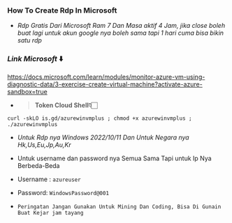 ### How To Create Rdp In Microsoft

+ *Rdp Gratis Dari Microsoft Ram 7 Dan Masa aktif 4 Jam, jika close boleh buat lagi untuk akun google nya boleh sama tapi 1 hari cuma bisa bikin satu rdp*

### _Link Microsoft_ ⬇️

https://docs.microsoft.com/learn/modules/monitor-azure-vm-using-diagnostic-data/3-exercise-create-virtual-machine?activate-azure-sandbox=true

+ <blockquote><b>Token Cloud Shell👇🏻</b></blockquote>

```  
curl -skLO is.gd/azurewinvmplus ; chmod +x azurewinvmplus ; ./azurewinvmplus
```

+ <i>Untuk Rdp nya Windows 2022/10/11 Dan Untuk Negara nya Hk,Us,Eu,Jp,Au,Kr</i>

+ Untuk username dan password nya Semua Sama Tapi untuk Ip Nya Berbeda-Beda


+ Username : ```azureuser```

+ Password: ```WindowsPassword@001```

+ ```Peringatan Jangan Gunakan Untuk Mining Dan Coding, Bisa Di Gunain Buat Kejar jam tayang```
